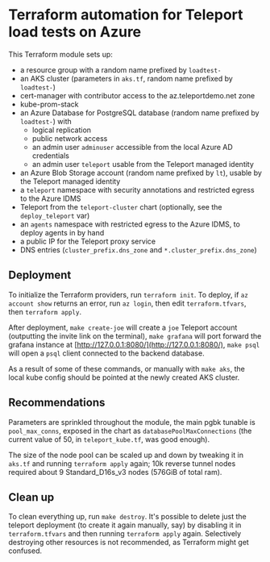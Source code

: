 # Terraform automation for Teleport load tests on Azure

This Terraform module sets up:
- a resource group with a random name prefixed by `loadtest-`
- an AKS cluster (parameters in `aks.tf`, random name prefixed by `loadtest-`)
- cert-manager with contributor access to the az.teleportdemo.net zone
- kube-prom-stack
- an Azure Database for PostgreSQL database (random name prefixed by `loadtest-`) with
  - logical replication
  - public network access
  - an admin user `adminuser` accessible from the local Azure AD credentials
  - an admin user `teleport` usable from the Teleport managed identity
- an Azure Blob Storage account (random name prefixed by `lt`), usable by the Teleport managed identity
- a `teleport` namespace with security annotations and restricted egress to the Azure IDMS
- Teleport from the `teleport-cluster` chart (optionally, see the `deploy_teleport` var)
- an `agents` namespace with restricted egress to the Azure IDMS, to deploy agents in by hand
- a public IP for the Teleport proxy service
- DNS entries (`cluster_prefix.dns_zone` and `*.cluster_prefix.dns_zone`)

## Deployment

To initialize the Terraform providers, run `terraform init`. To deploy, if `az account show` returns an error, run `az login`, then edit `terraform.tfvars`, then `terraform apply`.

After deployment, `make create-joe` will create a `joe` Teleport account (outputting the invite link on the terminal), `make grafana` will port forward the grafana instance at [http://127.0.0.1:8080/](http://127.0.0.1:8080/), `make psql` will open a `psql` client connected to the backend database.

As a result of some of these commands, or manually with `make aks`, the local kube config should be pointed at the newly created AKS cluster.

## Recommendations

Parameters are sprinkled throughout the module, the main pgbk tunable is `pool_max_conns`, exposed in the chart as `databasePoolMaxConnections` (the current value of 50, in `teleport_kube.tf`, was good enough).

The size of the node pool can be scaled up and down by tweaking it in `aks.tf` and running `terraform apply` again; 10k reverse tunnel nodes required about 9 Standard_D16s_v3 nodes (576GiB of total ram).

## Clean up

To clean everything up, run `make destroy`. It's possible to delete just the teleport deployment (to create it again manually, say) by disabling it in `terraform.tfvars` and then running `terraform apply` again. Selectively destroying other resources is not recommended, as Terraform might get confused.
